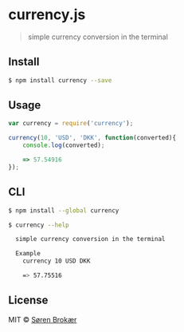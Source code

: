 # currency.js
>  simple currency conversion in the terminal

## Install

```sh
$ npm install currency --save
```

## Usage

```js
var currency = require('currency');

currency(10, 'USD', 'DKK', function(converted){
    console.log(converted);

    => 57.54916
});
```

## CLI
```sh
$ npm install --global currency
```

```sh
$ currency --help

  simple currency conversion in the terminal

  Example
    currency 10 USD DKK

    => 57.75516
```

## License

MIT © [Søren Brokær](http://srn.io)